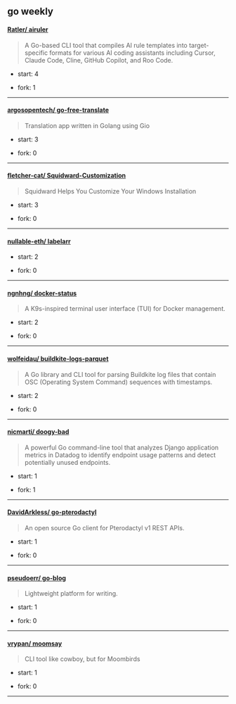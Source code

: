 ## go weekly

#### [Ratler/ airuler](https://github.com/Ratler/airuler)
>  A Go-based CLI tool that compiles AI rule templates into target-specific formats for various AI coding assistants including Cursor, Claude Code, Cline, GitHub Copilot, and Roo Code.
+ start: 4
+ fork: 1
---
#### [argosopentech/ go-free-translate](https://github.com/argosopentech/go-free-translate)
>  Translation app written in Golang using Gio
+ start: 3
+ fork: 0
---
#### [fletcher-cat/ Squidward-Customization](https://github.com/fletcher-cat/Squidward-Customization)
>  Squidward Helps You Customize Your Windows Installation
+ start: 3
+ fork: 0
---
#### [nullable-eth/ labelarr](https://github.com/nullable-eth/labelarr)
>  
+ start: 2
+ fork: 0
---
#### [ngnhng/ docker-status](https://github.com/ngnhng/docker-status)
>  A K9s-inspired terminal user interface (TUI) for Docker management.
+ start: 2
+ fork: 0
---
#### [wolfeidau/ buildkite-logs-parquet](https://github.com/wolfeidau/buildkite-logs-parquet)
>  A Go library and CLI tool for parsing Buildkite log files that contain OSC (Operating System Command) sequences with timestamps.
+ start: 2
+ fork: 0
---
#### [nicmarti/ doogy-bad](https://github.com/nicmarti/doogy-bad)
>  A powerful Go command-line tool that analyzes Django application metrics in Datadog to identify endpoint usage patterns and detect potentially unused endpoints.
+ start: 1
+ fork: 1
---
#### [DavidArkless/ go-pterodactyl](https://github.com/DavidArkless/go-pterodactyl)
>  An open source Go client for Pterodactyl v1 REST APIs.  
+ start: 1
+ fork: 0
---
#### [pseudoerr/ go-blog](https://github.com/pseudoerr/go-blog)
>  Lightweight platform for writing. 
+ start: 1
+ fork: 0
---
#### [vrypan/ moomsay](https://github.com/vrypan/moomsay)
>  CLI tool like cowboy, but for Moombirds
+ start: 1
+ fork: 0
---